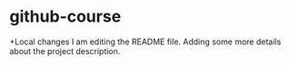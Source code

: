 # github-course
+Local changes
I am editing the README file. Adding some more details about the project description.
